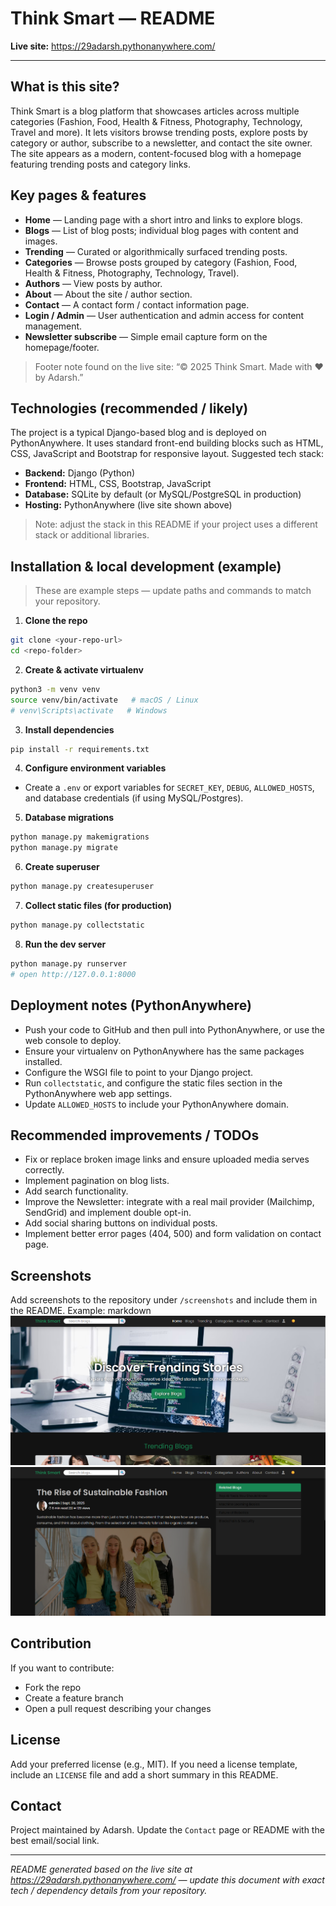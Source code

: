 # Think Smart — README

**Live site:** https://29adarsh.pythonanywhere.com/

---

## What is this site?
Think Smart is a blog platform that showcases articles across multiple categories (Fashion, Food, Health & Fitness, Photography, Technology, Travel and more). It lets visitors browse trending posts, explore posts by category or author, subscribe to a newsletter, and contact the site owner. The site appears as a modern, content-focused blog with a homepage featuring trending posts and category links.

## Key pages & features
- **Home** — Landing page with a short intro and links to explore blogs.
- **Blogs** — List of blog posts; individual blog pages with content and images.
- **Trending** — Curated or algorithmically surfaced trending posts.
- **Categories** — Browse posts grouped by category (Fashion, Food, Health & Fitness, Photography, Technology, Travel).
- **Authors** — View posts by author.
- **About** — About the site / author section.
- **Contact** — A contact form / contact information page.
- **Login / Admin** — User authentication and admin access for content management.
- **Newsletter subscribe** — Simple email capture form on the homepage/footer.

> Footer note found on the live site: “© 2025 Think Smart. Made with ❤️ by Adarsh.”

## Technologies (recommended / likely)
The project is a typical Django-based blog and is deployed on PythonAnywhere. It uses standard front-end building blocks such as HTML, CSS, JavaScript and Bootstrap for responsive layout. Suggested tech stack:
- **Backend:** Django (Python)
- **Frontend:** HTML, CSS, Bootstrap, JavaScript
- **Database:** SQLite by default (or MySQL/PostgreSQL in production)
- **Hosting:** PythonAnywhere (live site shown above)

> Note: adjust the stack in this README if your project uses a different stack or additional libraries.

## Installation & local development (example)
> These are example steps — update paths and commands to match your repository.

1. **Clone the repo**
```bash
git clone <your-repo-url>
cd <repo-folder>
```

2. **Create & activate virtualenv**
```bash
python3 -m venv venv
source venv/bin/activate   # macOS / Linux
# venv\Scripts\activate   # Windows
```

3. **Install dependencies**
```bash
pip install -r requirements.txt
```

4. **Configure environment variables**
- Create a `.env` or export variables for `SECRET_KEY`, `DEBUG`, `ALLOWED_HOSTS`, and database credentials (if using MySQL/Postgres).

5. **Database migrations**
```bash
python manage.py makemigrations
python manage.py migrate
```

6. **Create superuser**
```bash
python manage.py createsuperuser
```

7. **Collect static files (for production)**
```bash
python manage.py collectstatic
```

8. **Run the dev server**
```bash
python manage.py runserver
# open http://127.0.0.1:8000
```

## Deployment notes (PythonAnywhere)
- Push your code to GitHub and then pull into PythonAnywhere, or use the web console to deploy.
- Ensure your virtualenv on PythonAnywhere has the same packages installed.
- Configure the WSGI file to point to your Django project.
- Run `collectstatic`, and configure the static files section in the PythonAnywhere web app settings.
- Update `ALLOWED_HOSTS` to include your PythonAnywhere domain.

## Recommended improvements / TODOs
- Fix or replace broken image links and ensure uploaded media serves correctly.
- Implement pagination on blog lists.
- Add search functionality.
- Improve the Newsletter: integrate with a real mail provider (Mailchimp, SendGrid) and implement double opt-in.
- Add social sharing buttons on individual posts.
- Implement better error pages (404, 500) and form validation on contact page.

## Screenshots
Add screenshots to the repository under `/screenshots` and include them in the README. Example:
markdown
![Homepage](/screenshots/homepage.png)
![Blog post](/screenshots/post.png)


## Contribution
If you want to contribute:
- Fork the repo
- Create a feature branch
- Open a pull request describing your changes

## License
Add your preferred license (e.g., MIT). If you need a license template, include an `LICENSE` file and add a short summary in this README.

## Contact
Project maintained by Adarsh. Update the `Contact` page or README with the best email/social link.

---

*README generated based on the live site at https://29adarsh.pythonanywhere.com/ — update this document with exact tech / dependency details from your repository.*

